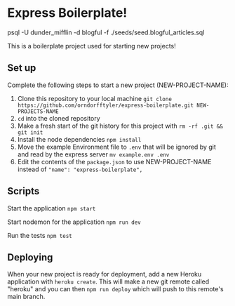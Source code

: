# Express Boilerplate!

psql -U dunder_mifflin -d blogful -f ./seeds/seed.blogful_articles.sql

This is a boilerplate project used for starting new projects!

## Set up

Complete the following steps to start a new project (NEW-PROJECT-NAME):

1. Clone this repository to your local machine `git clone https://github.com/orndorfftyler/express-boilerplate.git NEW-PROJECTS-NAME`
2. `cd` into the cloned repository
3. Make a fresh start of the git history for this project with `rm -rf .git && git init`
4. Install the node dependencies `npm install`
5. Move the example Environment file to `.env` that will be ignored by git and read by the express server `mv example.env .env`
6. Edit the contents of the `package.json` to use NEW-PROJECT-NAME instead of `"name": "express-boilerplate",`

## Scripts

Start the application `npm start`

Start nodemon for the application `npm run dev`

Run the tests `npm test`

## Deploying

When your new project is ready for deployment, add a new Heroku application with `heroku create`. This will make a new git remote called "heroku" and you can then `npm run deploy` which will push to this remote's main branch.